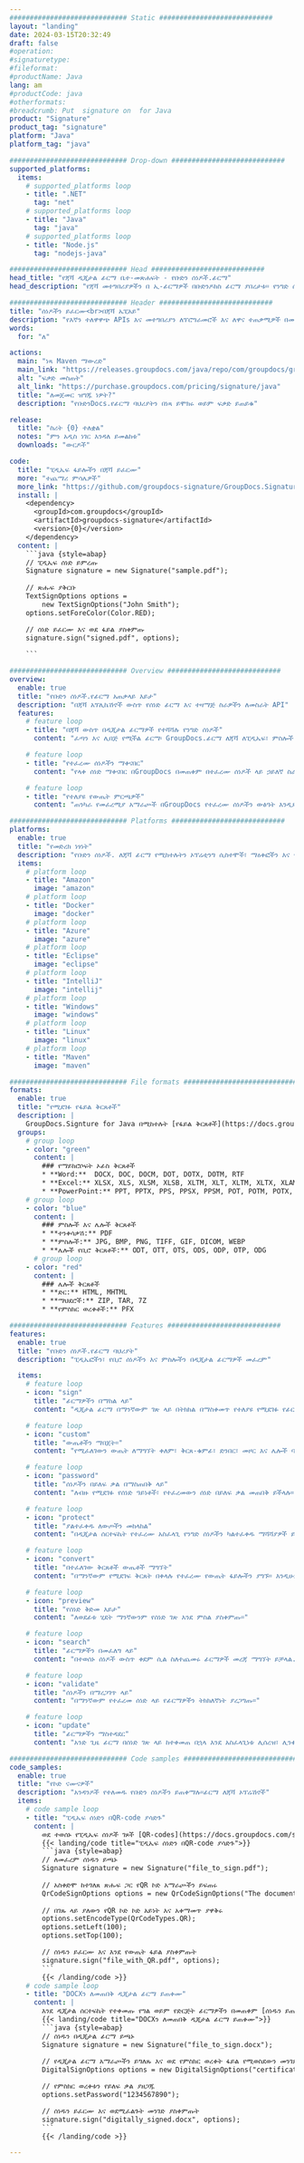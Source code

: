 ```yaml
---
############################# Static ############################
layout: "landing"
date: 2024-03-15T20:32:49
draft: false
#operation: 
#signaturetype: 
#fileformat: 
#productName: Java
lang: am
#productCode: java
#otherformats: 
#breadcrumb: Put  signature on  for Java
product: "Signature"
product_tag: "signature"
platform: "Java"
platform_tag: "java"

############################# Drop-down ############################
supported_platforms:
  items:
    # supported_platforms loop
    - title: ".NET"
      tag: "net"
    # supported_platforms loop
    - title: "Java"
      tag: "java"
    # supported_platforms loop
    - title: "Node.js"
      tag: "nodejs-java"

############################# Head ############################
head_title: "የጃቫ ዲጂታል ፊርማ ቤተ-መጽሐፍት - የቡድን ሰነዶች.ፊርማ"
head_description: "የጃቫ መተግበሪያዎችን በ ኢ-ፊርማዎች በቡድንዶክስ ፊርማ ያበረታቱ። የንግድ ሰነዶችን በፍጥነት እና ያለ ምንም ጥረት ይፈርሙ።"

############################# Header ############################
title: "ሰነዶችን ይፈርሙ<br>በጃቫ ኤፒአይ"
description: "የእኛን ተለዋዋጭ APIs እና መተግበሪያን ለፕሮግራመሮች እና ለዋና ተጠቃሚዎች በመጠቀም ዲጂታል ሰነዶችን እና ምስሎችን በማንኛውም መድረክ ላይ ይፈርሙ።"
words:
  for: "ለ"

actions:
  main: "ነጻ Maven ማውረድ"
  main_link: "https://releases.groupdocs.com/java/repo/com/groupdocs/groupdocs-signature/"
  alt: "ፍቃድ መስጠት"
  alt_link: "https://purchase.groupdocs.com/pricing/signature/java"
  title: "ለመጀመር ዝግጁ ነዎት?"
  description: "የቡድንDocs.የፊርማ ባህሪያትን በነጻ ይሞክሩ ወይም ፍቃድ ይጠይቁ"

release:
  title: "ስሪት {0} ተለቋል"
  notes: "ምን አዲስ ነገር እንዳለ ይመልከቱ"
  downloads: "ውርዶች"

code:
  title: "ፒዲኤፍ ፋይሎችን በጃቫ ይፈርሙ"
  more: "ተጨማሪ ምሳሌዎች"
  more_link: "https://github.com/groupdocs-signature/GroupDocs.Signature-for-Java"
  install: |
    <dependency>
      <groupId>com.groupdocs</groupId>
      <artifactId>groupdocs-signature</artifactId>
      <version>{0}</version>
    </dependency>
  content: |
    ```java {style=abap}  
    // ፒዲኤፍ ሰነድ ይምረጡ
    Signature signature = new Signature("sample.pdf");
    
    // ጽሑፍ ያቅርቡ
    TextSignOptions options = 
        new TextSignOptions("John Smith");
    options.setForeColor(Color.RED);

    // ሰነድ ይፈርሙ እና ወደ ፋይል ያስቀምጡ
    signature.sign("signed.pdf", options);
    
    ```

############################# Overview ############################
overview:
  enable: true
  title: "የቡድን ሰነዶች.የፊርማ አጠቃላይ እይታ"
  description: "በጃቫ አፕሊኬሽኖች ውስጥ የሰነድ ፊርማ እና ተዛማጅ ስራዎችን ለመስራት API"
  features:
    # feature loop
    - title: "በጃቫ ውስጥ በዲጂታል ፊርማዎች የተሻሻሉ የንግድ ሰነዶች"
      content: "ፈጣን እና ሊበጅ የሚችል ፊርማ፡ GroupDocs.ፊርማ ለጃቫ ለፒዲኤፍ፣ ምስሎች እና የቢሮ ሰነዶች ሰፊ የዲጂታል ፊርማ አማራጮችን ይሰጣል። ጽሑፍ፣ ባርኮዶች፣ QR-codes፣ ዲጂታል ሰርተፊኬቶች፣ ስዕሎች ወይም የተደበቀ ሜታዳታ መጠቀም ይችላሉ። የሰነዱ ሂደት ፈጣን እና ቀልጣፋ ነው።"

    # feature loop
    - title: "የተፈረሙ ሰነዶችን ማቀናበር"
      content: "የላቀ ሰነድ ማቀናበር በGroupDocs በመጠቀም በተፈረሙ ሰነዶች ላይ ኃይለኛ ስራዎችን ያካትታል።ለጃቫ ፊርማ። የተለያዩ ጠቃሚ መስፈርቶችን በመጠቀም ወደ የንግድ ሰነዶች የተጨመሩ ፊርማዎችን መፈለግ እና ማረጋገጥ ይችላሉ። በተጨማሪም፣ ስለ ሰነዱ ዝርዝር መረጃ ማግኘት ወይም የገጾቹን ቅድመ እይታ ምስሎች ማግኘት ይችላሉ።"

    # feature loop
    - title: "የተለያዩ የውጤት ምርጫዎች"
      content: "ጠንካራ የመፈረሚያ አማራጮች በGroupDocs የተፈረሙ ሰነዶችን ውፅዓት እንዲያበጁ ያስችሉዎታል።ለጃቫ ፊርማ። በማንኛውም የሰነድ ገጽ ላይ ማንኛውንም ፊርማ በትክክል ማስቀመጥ እና መልክውን በተለያዩ መንገዶች ማዋቀር ይችላሉ. የጃቫ ኤፒአይ የተፈረሙ የንግድ ሰነዶችን በብዙ የሚደገፉ ቅርጸቶች ማስቀመጥን ይደግፋል እና በይለፍ ቃል ለመጠበቅ አማራጮችን ይሰጣል።"

############################# Platforms ############################
platforms:
  enable: true
  title: "የመድረክ ነፃነት"
  description: "የቡድን ሰነዶች. ለጃቫ ፊርማ የሚከተሉትን ኦፕሬቲንግ ሲስተሞች፣ ማዕቀፎችን እና የጥቅል አስተዳዳሪዎችን ይደግፋል"
  items:
    # platform loop
    - title: "Amazon"
      image: "amazon"
    # platform loop
    - title: "Docker"
      image: "docker"
    # platform loop
    - title: "Azure"
      image: "azure"
    # platform loop
    - title: "Eclipse"
      image: "eclipse"
    # platform loop
    - title: "IntelliJ"
      image: "intellij"
    # platform loop
    - title: "Windows"
      image: "windows"
    # platform loop
    - title: "Linux"
      image: "linux"
    # platform loop
    - title: "Maven"
      image: "maven"

############################# File formats ############################
formats:
  enable: true
  title: "የሚደገፉ የፋይል ቅርጸቶች"
  description: |
    GroupDocs.Signture for Java በሚከተሉት [የፋይል ቅርጸቶች](https://docs.groupdocs.com/signature/java/supported-document-formats/) ስራዎችን ይደግፋል።
  groups:
    # group loop
    - color: "green"
      content: |
        ### የማይክሮሶፍት ኦፊስ ቅርጸቶች
        * **Word:**  DOCX, DOC, DOCM, DOT, DOTX, DOTM, RTF
        * **Excel:** XLSX, XLS, XLSM, XLSB, XLTM, XLT, XLTM, XLTX, XLAM, SXC, SpreadsheetML
        * **PowerPoint:** PPT, PPTX, PPS, PPSX, PPSM, POT, POTM, POTX, PPTM
    # group loop
    - color: "blue"
      content: |
        ### ምስሎች እና ሌሎች ቅርጸቶች
        * **ተንቀሳቃሽ:** PDF
        * **ምስሎች:** JPG, BMP, PNG, TIFF, GIF, DICOM, WEBP
        * **ሌሎች የቢሮ ቅርጸቶች:** ODT, OTT, OTS, ODS, ODP, OTP, ODG
      # group loop
    - color: "red"
      content: |
        ### ሌሎች ቅርጸቶች
        * **ድር:** HTML, MHTML
        * **ማህደሮች:** ZIP, TAR, 7Z
        * **የምስክር ወረቀቶች:** PFX

############################# Features ############################
features:
  enable: true
  title: "የቡድን ሰነዶች.የፊርማ ባህሪያት"
  description: "ፒዲኤፎችን፣ የቢሮ ሰነዶችን እና ምስሎችን በዲጂታል ፊርማዎች መፈረም"

  items:
    # feature loop
    - icon: "sign"
      title: "ፊርማዎችን በማከል ላይ"
      content: "ዲጂታል ፊርማ በማንኛውም ገጽ ላይ በትክክል በማስቀመጥ የተለያዩ የሚደገፉ የፊርማ ዓይነቶችን በመጠቀም ሰነድ ይፈርሙ።"

    # feature loop
    - icon: "custom"
      title: "ውጤቶችን ማበጀት።"
      content: "የሚፈለገውን ውጤት ለማግኘት ቀለም፣ ቅርጸ-ቁምፊ፣ ድንበር፣ መዞር እና ሌሎች ባህሪያትን በማስተካከል የፊርማውን ገጽታ አብጅ።"

    # feature loop
    - icon: "password"
      title: "ሰነዶችን በይለፍ ቃል በማስጠበቅ ላይ"
      content: "ለብዙ የሚደገፉ የሰነድ ዓይነቶች፣ የተፈረመውን ሰነድ በይለፍ ቃል መጠበቅ ይችላሉ።"

    # feature loop
    - icon: "protect"
      title: "ያልተፈቀዱ ለውጦችን መከላከል"
      content: "በዲጂታል ሰርተፍኬት የተፈረሙ አስፈላጊ የንግድ ሰነዶችን ካልተፈቀዱ ማሻሻያዎች ይጠብቁ።"

    # feature loop
    - icon: "convert"
      title: "በተፈለገው ቅርጸቶች ውጤቶች ማግኘት"
      content: "በማንኛውም የሚደገፍ ቅርጸት በቀላሉ የተፈረሙ የውጤት ፋይሎችን ያግኙ። እንዲሁም የ MS Word ሰነዶችን ያለምንም ጥረት ወደ ፒዲኤፍ መለወጥ ይችላሉ።"

    # feature loop
    - icon: "preview"
      title: "የሰነድ ቅድመ እይታ"
      content: "ለወደፊቱ ሂደት ማንኛውንም የሰነድ ገጽ እንደ ምስል ያስቀምጡ።"

    # feature loop
    - icon: "search"
      title: "ፊርማዎችን በመፈለግ ላይ"
      content: "በተወሰኑ ሰነዶች ውስጥ ቀደም ሲል ስለተጨመሩ ፊርማዎች መረጃ ማግኘት ይቻላል."

    # feature loop
    - icon: "validate"
      title: "ሰነዶችን በማረጋገጥ ላይ"
      content: "በማንኛውም የተፈረመ ሰነድ ላይ የፊርማዎችን ትክክለኛነት ያረጋግጡ።"

    # feature loop
    - icon: "update"
      title: "ፊርማዎችን ማስተዳደር"
      content: "አንድ ጊዜ ፊርማ በሰነድ ገጽ ላይ ከተቀመጠ በኋላ እንደ አስፈላጊነቱ ሊሰረዝ፣ ሊንቀሳቀስ ወይም ሊዘመን ይችላል።"

############################# Code samples ############################
code_samples:
  enable: true
  title: "የኮድ ናሙናዎች"
  description: "አንዳንዶች የተለመዱ የቡድን ሰነዶችን ይጠቀማሉ።ፊርማ ለጃቫ ኦፕሬሽኖች"
  items:
    # code sample loop
    - title: "ፒዲኤፍ ሰነድን በQR-code ያሳድጉ"
      content: |
        ወደ ተወሰኑ የፒዲኤፍ ሰነዶች ገጾች [QR-codes](https://docs.groupdocs.com/signature/java/esign-document-with-qr-code-signature/) በማከል የንግድ ሂደቶችን ማሻሻል ጠቃሚ ሊሆን ይችላል። የቡድን ሰነዶችን በመጠቀም የQR ኮድ እንዴት ማከል እንደሚቻል የሚያሳይ ምሳሌ አለ።ለጃቫ ፊርማ።
        {{< landing/code title="ፒዲኤፍ ሰነድን በQR-code ያሳድጉ">}}
        ```java {style=abap}
        // ለመፈረም ሰነዱን ይጫኑ
        Signature signature = new Signature("file_to_sign.pdf");
        
        // አስቀድሞ ከተገለጸ ጽሑፍ ጋር የQR ኮድ አማራጮችን ይፍጠሩ
        QrCodeSignOptions options = new QrCodeSignOptions("The document is approved by John Smith");
        
        // በገጹ ላይ ያለውን የQR ኮድ ኮድ አይነት እና አቀማመጥ ያዋቅሩ
        options.setEncodeType(QrCodeTypes.QR);
        options.setLeft(100);
        options.setTop(100);

        // ሰነዱን ይፈርሙ እና እንደ የውጤት ፋይል ያስቀምጡት
        signature.sign("file_with_QR.pdf", options);
        ```
        {{< /landing/code >}}
    # code sample loop
    - title: "DOCXን ለመጠበቅ ዲጂታል ፊርማ ይጠቀሙ"
      content: |
        እንደ ዲጂታል ሰርተፍኬት የተቀመጡ የግል ወይም የድርጅት ፊርማዎችን በመጠቀም [ሰነዱን ይጠብቁ](https://docs.groupdocs.com/signature/java/esign-document-with-digital-signature/) ይችላሉ። በሰርቲፊኬት የተያዙ ሰነዶች ፊርማውን ሳያጠፉ ሊለወጡ አይችሉም።
        {{< landing/code title="DOCXን ለመጠበቅ ዲጂታል ፊርማ ይጠቀሙ">}}
        ```java {style=abap}   
        // ሰነዱን በዲጂታል ፊርማ ይጫኑ
        Signature signature = new Signature("file_to_sign.docx");
        
        // የዲጂታል ፊርማ አማራጮችን ይግለጹ እና ወደ የምስክር ወረቀት ፋይል የሚወስደውን መንገድ ያቅርቡ
        DigitalSignOptions options = new DigitalSignOptions("certificate.pfx");

        // የምስክር ወረቀቱን የይለፍ ቃል ያዘጋጁ
        options.setPassword("1234567890");

        // ሰነዱን ይፈርሙ እና ወደሚፈልጉት መንገድ ያስቀምጡት
        signature.sign("digitally_signed.docx", options);
        ```
        {{< /landing/code >}}

---
```

